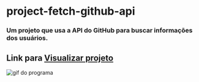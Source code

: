 # project-fetch-github-api

### Um projeto que usa a API do GitHub para buscar informações dos usuários.

## Link para <a href="https://filipe-dll.github.io/project-fetch-github-api">Visualizar projeto</a>

<img src="./src/To_readme.md/Animação.gif" alt="gif do programa">